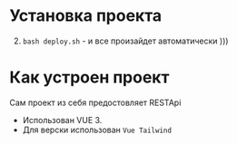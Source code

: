 # Установка проекта
2. ``` bash deploy.sh ``` - и все произайдет автоматически )))

# Как устроен проект

Сам проект из себя предостовляет RESTApi

- Использован VUE 3.
- Для верски использован ``` Vue Tailwind ```